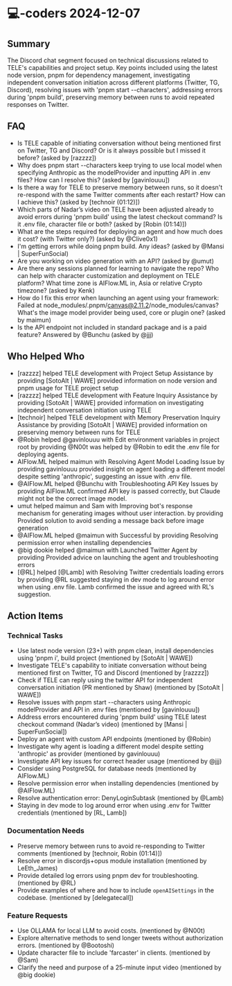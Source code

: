 # 💻-coders 2024-12-07

## Summary

The Discord chat segment focused on technical discussions related to TELE's capabilities and project setup. Key points included using the latest node version, pnpm for dependency management, investigating independent conversation initiation across different platforms (Twitter, TG, Discord), resolving issues with 'pnpm start --characters', addressing errors during 'pnpm build', preserving memory between runs to avoid repeated responses on Twitter.

## FAQ

- Is TELE capable of initiating conversation without being mentioned first on Twitter, TG and Discord? Or is it always possible but I missed it before? (asked by [razzzz])
- Why does pnpm start --characters keep trying to use local model when specifying Anthropic as the modelProvider and inputting API in .env files? How can I resolve this? (asked by [gavinlouuu])
- Is there a way for TELE to preserve memory between runs, so it doesn't re-respond with the same Twitter comments after each restart? How can I achieve this? (asked by [technoir (01:12)])
- Which parts of Nadar’s video on TELE have been adjusted already to avoid errors during 'pnpm build' using the latest checkout command? Is it .env file, character file or both? (asked by [Robin (01:14)])
- What are the steps required for deploying an agent and how much does it cost? (with Twitter only?) (asked by @Clive0x1)
- I'm getting errors while doing pnpm build. Any ideas? (asked by @Mansi | SuperFunSocial)
- Are you working on video generation with an API? (asked by @umut)
- Are there any sessions planned for learning to navigate the repo? Who can help with character customization and deployment on TELE platform? What time zone is AIFlow.ML in, Asia or relative Crypto timezone? (asked by Kenk)
- How do I fix this error when launching an agent using your framework: Failed at node_modules/.pnpm/canvas@2.11.2/node_modules/canvas? What's the image model provider being used, core or plugin one? (asked by maimun)
- Is the API endpoint not included in standard package and is a paid feature? Answered by @Bunchu (asked by @jjj)

## Who Helped Who

- [razzzz] helped TELE development with Project Setup Assistance by providing [SotoAlt | WAWE] provided information on node version and pnpm usage for TELE project setup
- [razzzz] helped TELE development with Feature Inquiry Assistance by providing [SotoAlt | WAWE] provided information on investigating independent conversation initiation using TELE
- [technoir] helped TELE development with Memory Preservation Inquiry Assistance by providing [SotoAlt | WAWE] provided information on preserving memory between runs for TELE
- @Robin helped @gavinlouuu with Edit environment variables in project root by providing @N00t was helped by @Robin to edit the .env file for deploying agents.
- AIFlow.ML helped maimun with Resolving Agent Model Loading Issue by providing gavinlouuu provided insight on agent loading a different model despite setting 'anthropic', suggesting an issue with .env file.
- @AIFlow.ML helped @Bunchu with Troubleshooting API Key Issues by providing AIFlow.ML confirmed API key is passed correctly, but Claude might not be the correct image model.
- umut helped maimun and Sam with Improving bot's response mechanism for generating images without user interaction. by providing Provided solution to avoid sending a message back before image generation
- @AIFlow.ML helped @maimun with Successful by providing Resolving permission error when installing dependencies
- @big dookie helped @maimun with Launched Twitter Agent by providing Provided advice on launching the agent and troubleshooting errors
- [@RL] helped [@Lamb] with Resolving Twitter credentials loading errors by providing @RL suggested staying in dev mode to log around error when using .env file. Lamb confirmed the issue and agreed with RL's suggestion.

## Action Items

### Technical Tasks

- Use latest node version (23+) with pnpm clean, install dependencies using 'pnpm i', build project (mentioned by [SotoAlt | WAWE])
- Investigate TELE's capability to initiate conversation without being mentioned first on Twitter, TG and Discord (mentioned by [razzzz])
- Check if TELE can reply using the twitter API for independent conversation initiation (PR mentioned by Shaw) (mentioned by [SotoAlt | WAWE])
- Resolve issues with pnpm start --characters using Anthropic modelProvider and API in .env files (mentioned by [gavinlouuu])
- Address errors encountered during 'pnpm build' using TELE latest checkout command (Nadar’s video) (mentioned by [Mansi | SuperFunSocial])
- Deploy an agent with custom API endpoints (mentioned by @Robin)
- Investigate why agent is loading a different model despite setting 'anthropic' as provider (mentioned by gavinlouuu)
- Investigate API key issues for correct header usage (mentioned by @jjj)
- Consider using PostgreSQL for database needs (mentioned by AIFlow.ML)
- Resolve permission error when installing dependencies (mentioned by @AIFlow.ML)
- Resolve authentication error: DenyLoginSubtask (mentioned by @Lamb)
- Staying in dev mode to log around error when using .env for Twitter credentials (mentioned by [RL, Lamb])

### Documentation Needs

- Preserve memory between runs to avoid re-responding to Twitter comments (mentioned by [technoir, Robin (01:14)])
- Resolve error in discordjs+opus module installation (mentioned by LeEth_James)
- Provide detailed log errors using pnpm dev for troubleshooting. (mentioned by @RL)
- Provide examples of where and how to include `openAISettings` in the codebase. (mentioned by [delegatecall])

### Feature Requests

- Use OLLAMA for local LLM to avoid costs. (mentioned by @N00t)
- Explore alternative methods to send longer tweets without authorization errors. (mentioned by @Bootoshi)
- Update character file to include 'farcaster' in clients. (mentioned by @Sam)
- Clarify the need and purpose of a 25-minute input video (mentioned by @big dookie)
